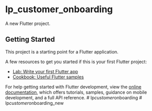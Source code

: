 # lp_customer_onboarding

A new Flutter project.

## Getting Started

This project is a starting point for a Flutter application.

A few resources to get you started if this is your first Flutter project:

- [Lab: Write your first Flutter app](https://docs.flutter.dev/get-started/codelab)
- [Cookbook: Useful Flutter samples](https://docs.flutter.dev/cookbook)

For help getting started with Flutter development, view the
[online documentation](https://docs.flutter.dev/), which offers tutorials,
samples, guidance on mobile development, and a full API reference.
#   l p _ c u s t o m e r _ o n b o a r d i n g  
 #   l p _ c u s t o m e r _ o n b o a r d i n g _ n e w  
 